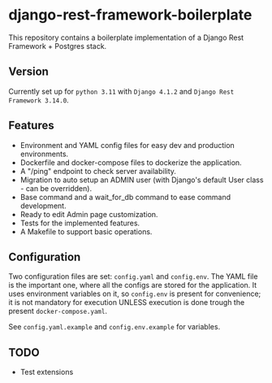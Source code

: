 # django-rest-framework-boilerplate
This repository contains a boilerplate implementation of a Django Rest Framework + Postgres stack.


## Version
Currently set up for `python 3.11` with `Django 4.1.2` and `Django Rest Framework 3.14.0`.


## Features
- Environment and YAML config files for easy dev and production environments.
- Dockerfile and docker-compose files to dockerize the application.
- A "/ping" endpoint to check server availability.
- Migration to auto setup an ADMIN user (with Django's default User class - can be overridden).
- Base command and a wait_for_db command to ease command development.
- Ready to edit Admin page customization.
- Tests for the implemented features.
- A Makefile to support basic operations.


## Configuration
Two configuration files are set: `config.yaml` and `config.env`. The YAML file is the important one, where all the configs are stored for the application. It uses environment variables on it, so `config.env` is present for convenience; it is not mandatory for execution UNLESS execution is done trough the present `docker-compose.yaml`.

See `config.yaml.example` and `config.env.example` for variables.


## TODO
- Test extensions

